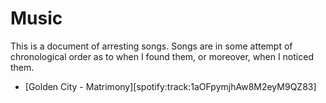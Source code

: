 Music
======
This is a document of arresting songs. Songs are in some attempt of chronological order as to when I found them, or moreover, when I noticed them.

* [Golden City - Matrimony][spotify:track:1aOFpymjhAw8M2eyM9QZ83]
